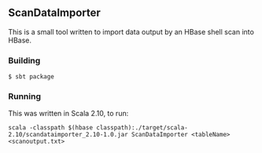 ## ScanDataImporter
This is a small tool written to import data output by an HBase shell scan into HBase.
 
### Building

```
$ sbt package
```

### Running
This was written in Scala 2.10, to run:

```
scala -classpath $(hbase classpath):./target/scala-2.10/scandataimporter_2.10-1.0.jar ScanDataImporter <tableName> <scanoutput.txt>
```
